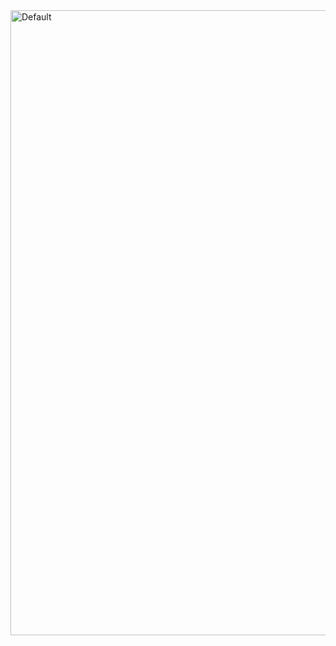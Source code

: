 <img alt="Default" align="center" width="1000px" src="https://raw.githubusercontent.com/luinungom/Guest-The-Number/master/default.png?raw=true"/>
